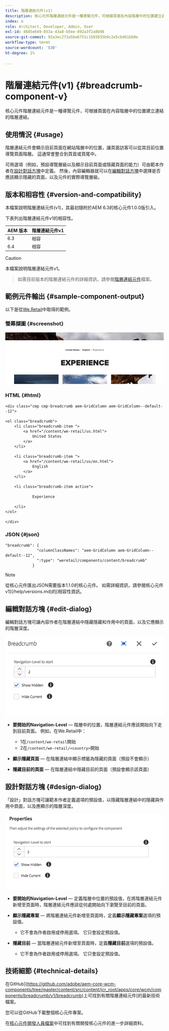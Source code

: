 ```yaml
---
title: 階層連結元件(v1)
description: 核心元件階層連結元件是一種導覽元件，可根據頁面在內容階層中的位置建立連結的階層連結。
index: n
role: Architect, Developer, Admin, User
exl-id: 4845e649-033a-43a8-b5ee-892a3f2a8b98
source-git-commit: 92a3ec273a5be6751c1503835b9c2e5cbd61bb9e
workflow-type: tm+mt
source-wordcount: '530'
ht-degree: 1%

---
```



# 階層連結元件(v1) {#breadcrumb-component-v}

核心元件階層連結元件是一種導覽元件，可根據頁面在內容階層中的位置建立連結的階層連結。

## 使用情況 {#usage}

階層連結元件會顯示目前頁面在網站階層中的位置，讓頁面訪客可以從其目前位置導覽頁面階層。 這通常會整合到頁首或頁尾中。

可用選項（例如，預設導覽層級以及顯示目前頁面或隱藏頁面的能力）可由範本作者在[設計對話方塊](#design-dialog)中定義。 然後，內容編輯器就可以在[編輯對話方塊](#edit-dialog)中選擇是否應該顯示隱藏的頁面，以及元件的實際導覽層級。

## 版本和相容性 {#version-and-compatibility}

本檔案說明階層連結元件(v1)，其最初隨附於AEM 6.3的核心元件1.0.0版引入。

下表列出階層連結元件v1的相容性。

| AEM 版本 | 階層連結元件v1 |
|--- |--- |
| 6.3 | 相容 |
| 6.4 | 相容 |

>[!CAUTION]
>
>本檔案說明階層連結元件v1。
>>如需目前版本的階層連結元件的詳細資訊，請參閱[階層連結元件](/help/components/breadcrumb.md)檔案。

## 範例元件輸出 {#sample-component-output}

以下是從[We.Retail](https://helpx.adobe.com/experience-manager/6-4/sites/developing/using/we-retail.html)中取得的範例。

### 螢幕擷圖 {#screenshot}

![](/help/assets/chlimage_1-33.png)

### HTML {#html}

```
<div class="cmp cmp-breadcrumb aem-GridColumn aem-GridColumn--default--12">

<ol class="breadcrumb">
    <li class="breadcrumb-item ">
        <a href="/content/we-retail/us.html">
            United States
        </a>
    </li>

    <li class="breadcrumb-item ">
        <a href="/content/we-retail/us/en.html">
            English
        </a>
    </li>

    <li class="breadcrumb-item active">
        
            Experience
        
    </li>
</ol>
 
</div>
```

### JSON {#json}

```
"breadcrumb": {
              "columnClassNames": "aem-GridColumn aem-GridColumn--default--12",
              ":type": "weretail/components/content/breadcrumb"
            }
```

>[!NOTE]
>
>從核心元件匯出JSON需要版本1.1.0的核心元件。 如需詳細資訊，請參閱核心元件v1](/help/versions.md)的[相容性資訊。

## 編輯對話方塊 {#edit-dialog}

編輯對話方塊可讓內容作者在階層連結中隱藏隱藏和作用中的頁面，以及它應顯示的階層深度。

![](/help/assets/chlimage_1-34.png)

* **要開始的Navigation-Level** — 階層中的位置，階層連結元件應該開始向下走到目前頁面。 例如，在We.Retail中：

   * 1在`/content/we-retail`開始
   * 2在`/content/we-retail/<country>`開始

* **顯示隱藏頁面** — 在階層連結中顯示標籤為隱藏的頁面（預設不會顯示）
* **隱藏目前的頁面** — 在階層連結中隱藏目前的頁面（預設會顯示該頁面）

## 設計對話方塊 {#design-dialog}

「設計」對話方塊可讓範本作者定義選項的預設值，以隱藏階層連結中的隱藏與作用中頁面，以及應顯示的階層深度。

![](/help/assets/chlimage_1-35.png)

* **要開始的Navigation-Level** — 定義階層中位置的預設值，在將階層連結元件新增至頁面時，階層連結元件應該從何處開始向下瀏覽至目前的頁面。
* **顯示隱藏專案** — 將階層連結元件新增至頁面時，定義&#x200B;**顯示隱藏專案**&#x200B;選項的預設值。

   * 它不會為作者啟用或停用選項。 它只會設定預設值。

* **隱藏目前** — 當階層連結元件新增至頁面時，定義&#x200B;**隱藏目前**&#x200B;選項的預設值。

   * 它不會為作者啟用或停用選項。 它只會設定預設值。

## 技術細節 {#technical-details}

在GitHub](https://github.com/adobe/aem-core-wcm-components/tree/master/content/src/content/jcr_root/apps/core/wcm/components/breadcrumb/v1/breadcrumb)上可找到有關階層連結元件[的最新技術檔案。

您可以從GitHub下載整個核心元件專案。

在[核心元件開發人員檔案](/help/developing/overview.md)中可找到有關開發核心元件的進一步詳細資料。
